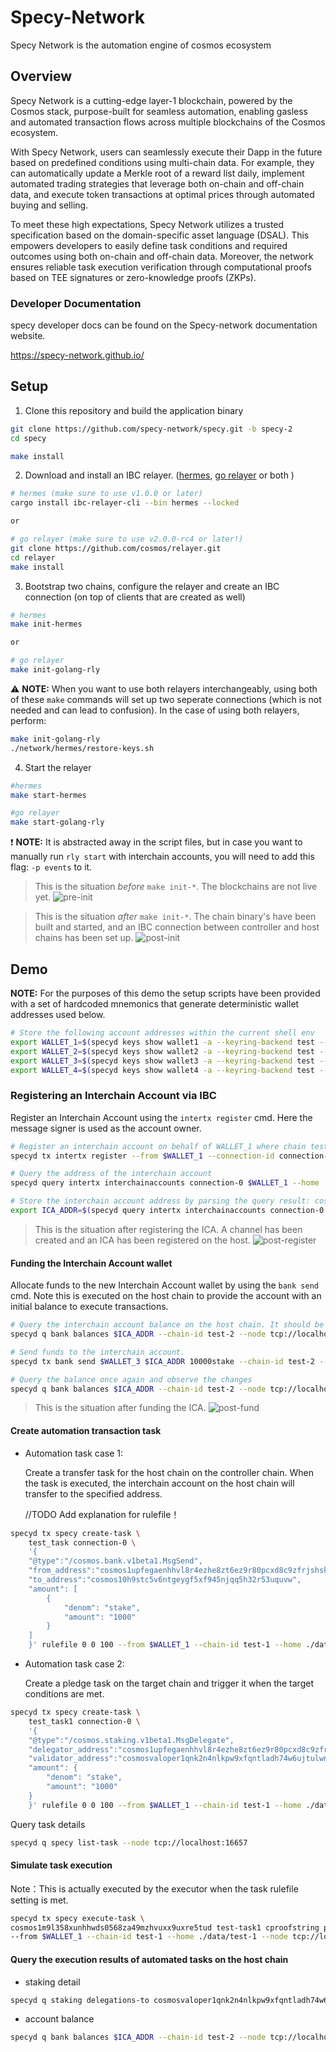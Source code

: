 # Specy-Network

Specy Network is the automation engine of cosmos ecosystem

## Overview 

Specy Network is a cutting-edge layer-1 blockchain, powered by the Cosmos stack, purpose-built for seamless automation, enabling gasless and automated transaction flows across multiple blockchains of the Cosmos ecosystem.

With Specy Network, users can seamlessly execute their Dapp in the future based on predefined conditions using multi-chain data. For example, they can automatically update a Merkle root of a reward list daily, implement automated trading strategies that leverage both on-chain and off-chain data, and execute token transactions at optimal prices through automated buying and selling.

To meet these high expectations, Specy Network utilizes a trusted specification based on the domain-specific asset language (DSAL). This empowers developers to easily define task conditions and required outcomes using both on-chain and off-chain data. Moreover, the network ensures reliable task execution verification through computational proofs based on TEE signatures or zero-knowledge proofs (ZKPs).

### Developer Documentation

specy developer docs can be found on the Specy-network documentation website.

https://specy-network.github.io/

## Setup

1. Clone this repository and build the application binary

```bash
git clone https://github.com/specy-network/specy.git -b specy-2
cd specy

make install 
```

2. Download and install an IBC relayer. ([hermes](https://hermes.informal.systems/), [go relayer](https://github.com/cosmos/relayer) or both ) 
```bash
# hermes (make sure to use v1.0.0 or later)
cargo install ibc-relayer-cli --bin hermes --locked

or

# go relayer (make sure to use v2.0.0-rc4 or later!)
git clone https://github.com/cosmos/relayer.git
cd relayer 
make install
```

3. Bootstrap two chains, configure the relayer and create an IBC connection (on top of clients that are created as well)
```bash
# hermes
make init-hermes

or

# go relayer
make init-golang-rly
```

:warning: **NOTE:** When you want to use both relayers interchangeably, using both of these `make` commands will set up two seperate connections (which is not needed and can lead to confusion). In the case of using both relayers, perform:
```bash
make init-golang-rly
./network/hermes/restore-keys.sh
```

4. Start the relayer
```bash
#hermes
make start-hermes

#go relayer
make start-golang-rly
```

:exclamation: **NOTE:** It is abstracted away in the script files, but in case you want to manually run `rly start` with interchain accounts, you will need to add this flag: `-p events` to it.

> This is the situation *before* `make init-*`. The blockchains are not live yet.
![pre-init](./images/pre-init.png)

> This is the situation *after* `make init-*`. The chain binary's have been built and started, and an IBC connection between controller and host chains has been set up.
![post-init](./images/post-init.png)

## Demo

**NOTE:** For the purposes of this demo the setup scripts have been provided with a set of hardcoded mnemonics that generate deterministic wallet addresses used below.

```bash
# Store the following account addresses within the current shell env
export WALLET_1=$(specyd keys show wallet1 -a --keyring-backend test --home ./data/test-1) && echo $WALLET_1;
export WALLET_2=$(specyd keys show wallet2 -a --keyring-backend test --home ./data/test-1) && echo $WALLET_2;
export WALLET_3=$(specyd keys show wallet3 -a --keyring-backend test --home ./data/test-2) && echo $WALLET_3;
export WALLET_4=$(specyd keys show wallet4 -a --keyring-backend test --home ./data/test-2) && echo $WALLET_4;
```

### Registering an Interchain Account via IBC

Register an Interchain Account using the `intertx register` cmd. 
Here the message signer is used as the account owner.

```bash
# Register an interchain account on behalf of WALLET_1 where chain test-2 is the interchain accounts host
specyd tx intertx register --from $WALLET_1 --connection-id connection-0 --chain-id test-1 --home ./data/test-1 --node tcp://localhost:16657 --keyring-backend test -y

# Query the address of the interchain account
specyd query intertx interchainaccounts connection-0 $WALLET_1 --home ./data/test-1 --node tcp://localhost:16657

# Store the interchain account address by parsing the query result: cosmos1hd0f4u7zgptymmrn55h3hy20jv2u0ctdpq23cpe8m9pas8kzd87smtf8al
export ICA_ADDR=$(specyd query intertx interchainaccounts connection-0 $WALLET_1 --home ./data/test-1 --node tcp://localhost:16657 -o json | jq -r '.interchain_account_address') && echo $ICA_ADDR
```

> This is the situation after registering the ICA. A channel has been created and an ICA has been registered on the host.
![post-register](./images/post-register.png)

#### Funding the Interchain Account wallet

Allocate funds to the new Interchain Account wallet by using the `bank send` cmd.
Note this is executed on the host chain to provide the account with an initial balance to execute transactions.

```bash
# Query the interchain account balance on the host chain. It should be empty.
specyd q bank balances $ICA_ADDR --chain-id test-2 --node tcp://localhost:26657

# Send funds to the interchain account.
specyd tx bank send $WALLET_3 $ICA_ADDR 10000stake --chain-id test-2 --home ./data/test-2 --node tcp://localhost:26657 --keyring-backend test -y

# Query the balance once again and observe the changes
specyd q bank balances $ICA_ADDR --chain-id test-2 --node tcp://localhost:26657
```

> This is the situation after funding the ICA.
![post-fund](./images/post-fund.png)


#### Create automation transaction task
- Automation task case 1:

    Create a transfer task for the host chain on the controller chain. When the task is executed, the interchain account on the host chain will transfer to the specified address.

    //TODO Add explanation for rulefile！
```bash
specyd tx specy create-task \
    test_task connection-0 \
    '{
    "@type":"/cosmos.bank.v1beta1.MsgSend",
    "from_address":"cosmos1upfegaenhhvl8r4ezhe8zt6ez9r80pcxd8c9zfrjshskfxjdjypsutdwwc",
    "to_address":"cosmos10h9stc5v6ntgeygf5xf945njqq5h32r53uquvw",
    "amount": [
        {
            "denom": "stake",
            "amount": "1000"
        }
    ]
    }' rulefile 0 0 100 --from $WALLET_1 --chain-id test-1 --home ./data/test-1 --node tcp://localhost:16657 --keyring-backend test -y
```

- Automation task case 2:

    Create a pledge task on the target chain and trigger it when the target conditions are met.
```bash
specyd tx specy create-task \
    test_task1 connection-0 \
    '{
    "@type":"/cosmos.staking.v1beta1.MsgDelegate",
    "delegator_address":"cosmos1upfegaenhhvl8r4ezhe8zt6ez9r80pcxd8c9zfrjshskfxjdjypsutdwwc",
    "validator_address":"cosmosvaloper1qnk2n4nlkpw9xfqntladh74w6ujtulwnmxnh3k",
    "amount": {
        "denom": "stake",
        "amount": "1000"
    }
    }' rulefile 0 0 100 --from $WALLET_1 --chain-id test-1 --home ./data/test-1 --node tcp://localhost:16657 --keyring-backend test -y
```

Query task details

```bash 
specyd q specy list-task --node tcp://localhost:16657
```

#### Simulate task execution

Note：This is actually executed by the executor when the task rulefile setting is met.
```bash
specyd tx specy execute-task \
cosmos1m9l358xunhhwds0568za49mzhvuxx9uxre5tud test-task1 cproofstring performdataString \
--from $WALLET_1 --chain-id test-1 --home ./data/test-1 --node tcp://localhost:16657 --keyring-backend test -y
```



#### Query the execution results of automated tasks on the host chain

- staking detail
```bash
specyd q staking delegations-to cosmosvaloper1qnk2n4nlkpw9xfqntladh74w6ujtulwnmxnh3k --home ./data/test-2 --node tcp://localhost:26657
```
- account balance
```bash
specyd q bank balances $ICA_ADDR --chain-id test-2 --node tcp://localhost:26657
```

